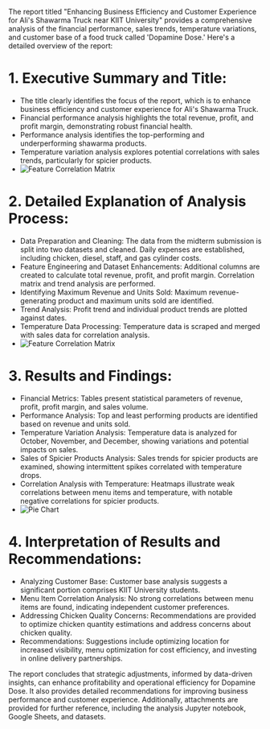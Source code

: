The report titled "Enhancing Business Efficiency and Customer Experience for Ali's Shawarma Truck near KIIT University" provides a comprehensive analysis of the financial performance, sales trends, temperature variations, and customer base of a food truck called 'Dopamine Dose.' Here's a detailed overview of the report:

# 1. **Executive Summary and Title**:
   - The title clearly identifies the focus of the report, which is to enhance business efficiency and customer experience for Ali's Shawarma Truck.
   - Financial performance analysis highlights the total revenue, profit, and profit margin, demonstrating robust financial health.
   - Performance analysis identifies the top-performing and underperforming shawarma products.
   - Temperature variation analysis explores potential correlations with sales trends, particularly for spicier products.
   - ![Feature Correlation Matrix]('/feature_correlation_matrix.png')

# 2. **Detailed Explanation of Analysis Process**:
   - Data Preparation and Cleaning: The data from the midterm submission is split into two datasets and cleaned. Daily expenses are established, including chicken, diesel, staff, and gas cylinder costs.
   - Feature Engineering and Dataset Enhancements: Additional columns are created to calculate total revenue, profit, and profit margin. Correlation matrix and trend analysis are performed.
   - Identifying Maximum Revenue and Units Sold: Maximum revenue-generating product and maximum units sold are identified.
   - Trend Analysis: Profit trend and individual product trends are plotted against dates.
   - Temperature Data Processing: Temperature data is scraped and merged with sales data for correlation analysis.
   - ![Feature Correlation Matrix]('/temp_correlation_matrix.png')

# 3. **Results and Findings**:
   - Financial Metrics: Tables present statistical parameters of revenue, profit, profit margin, and sales volume.
   - Performance Analysis: Top and least performing products are identified based on revenue and units sold.
   - Temperature Variation Analysis: Temperature data is analyzed for October, November, and December, showing variations and potential impacts on sales.
   - Sales of Spicier Products Analysis: Sales trends for spicier products are examined, showing intermittent spikes correlated with temperature drops.
   - Correlation Analysis with Temperature: Heatmaps illustrate weak correlations between menu items and temperature, with notable negative correlations for spicier products.
   - ![Pie Chart]('/pie_chart.png')

# 4. **Interpretation of Results and Recommendations**:
   - Analyzing Customer Base: Customer base analysis suggests a significant portion comprises KIIT University students.
   - Menu Item Correlation Analysis: No strong correlations between menu items are found, indicating independent customer preferences.
   - Addressing Chicken Quality Concerns: Recommendations are provided to optimize chicken quantity estimations and address concerns about chicken quality.
   - Recommendations: Suggestions include optimizing location for increased visibility, menu optimization for cost efficiency, and investing in online delivery partnerships.

The report concludes that strategic adjustments, informed by data-driven insights, can enhance profitability and operational efficiency for Dopamine Dose. It also provides detailed recommendations for improving business performance and customer experience. Additionally, attachments are provided for further reference, including the analysis Jupyter notebook, Google Sheets, and datasets.
